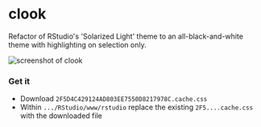 # clook

Refactor of RStudio's 'Solarized Light' theme to an all-black-and-white theme with highlighting on selection only. 

![screenshot of clook](https://github.com/chiefBiiko/clook/blob/master/clook.PNG)

### Get it

+ Download `2F5D4C429124AD803EE7550D8217978C.cache.css` 
+ Within `.../RStudio/www/rstudio` replace the existing `2F5....cache.css` with the downloaded file 